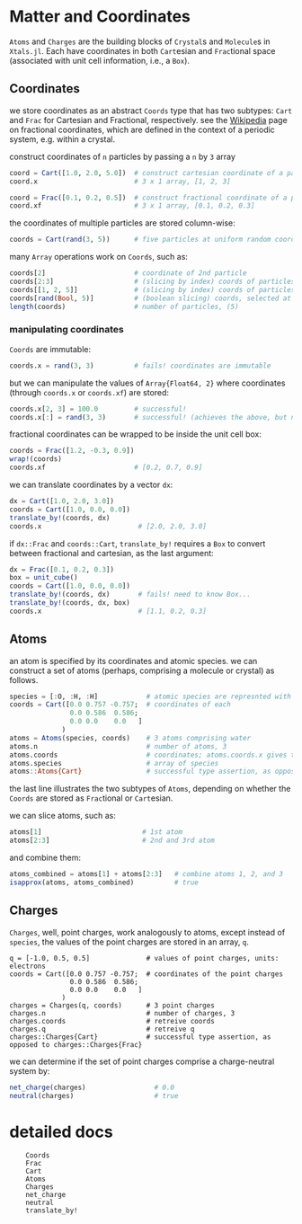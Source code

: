# Matter and Coordinates

`Atoms` and `Charges` are the building blocks of `Crystal`s and `Molecule`s in
`Xtals.jl`. Each have coordinates in both `Cart`esian and `Frac`tional space
(associated with unit cell information, i.e., a `Box`).

## Coordinates

we store coordinates as an abstract `Coords` type that has two subtypes: `Cart`
and `Frac` for Cartesian and Fractional, respectively. see the
[Wikipedia](https://en.wikipedia.org/wiki/Fractional_coordinates) page on
fractional coordinates, which are defined in the context of a periodic system,
e.g. within a crystal.

construct coordinates of `n` particles by passing a `n` by `3` array
```julia
coord = Cart([1.0, 2.0, 5.0])  # construct cartesian coordinate of a particle
coord.x                        # 3 x 1 array, [1, 2, 3]

coord = Frac([0.1, 0.2, 0.5])  # construct fractional coordinate of a particle
coord.xf                       # 3 x 1 array, [0.1, 0.2, 0.3]
```

the coordinates of multiple particles are stored column-wise:
```julia
coords = Cart(rand(3, 5))      # five particles at uniform random coordinates
```

many `Array` operations work on `Coords`, such as:
```julia
coords[2]                      # coordinate of 2nd particle
coords[2:3]                    # (slicing by index) coords of particles 2 and 3
coords[[1, 2, 5]]              # (slicing by index) coords of particles 1, 2, and 5
coords[rand(Bool, 5)]          # (boolean slicing) coords, selected at random
length(coords)                 # number of particles, (5)
```

### manipulating coordinates

`Coords` are immutable:
```julia
coords.x = rand(3, 3)          # fails! coordinates are immutable
```
but we can manipulate the values of `Array{Float64, 2}` where coordinates
(through `coords.x` or `coords.xf`) are stored:

```julia
coords.x[2, 3] = 100.0         # successful!
coords.x[:] = rand(3, 3)       # successful! (achieves the above, but need the [:] to say "overwrite all of the elements"
```

fractional coordinates can be wrapped to be inside the unit cell box:
```julia
coords = Frac([1.2, -0.3, 0.9])
wrap!(coords)
coords.xf                      # [0.2, 0.7, 0.9]
```

we can translate coordinates by a vector `dx`:
```julia
dx = Cart([1.0, 2.0, 3.0])
coords = Cart([1.0, 0.0, 0.0])  
translate_by!(coords, dx)
coords.x                        # [2.0, 2.0, 3.0]
```

if `dx::Frac` and `coords::Cart`, `translate_by!` requires a `Box` to convert
between fractional and cartesian, as the last argument:
```julia
dx = Frac([0.1, 0.2, 0.3])
box = unit_cube()
coords = Cart([1.0, 0.0, 0.0])
translate_by!(coords, dx)       # fails! need to know Box...
translate_by!(coords, dx, box)
coords.x                        # [1.1, 0.2, 0.3]
```

## Atoms

an atom is specified by its coordinates and atomic species. we can construct a
set of atoms (perhaps, comprising a molecule or crystal) as follows.

```julia
species = [:O, :H, :H]            # atomic species are represnted with Symbols
coords = Cart([0.0 0.757 -0.757;  # coordinates of each
               0.0 0.586  0.586;
               0.0 0.0    0.0   ]
             )
atoms = Atoms(species, coords)    # 3 atoms comprising water
atoms.n                           # number of atoms, 3
atoms.coords                      # coordinates; atoms.coords.x gives the array of coords
atoms.species                     # array of species
atoms::Atoms{Cart}                # successful type assertion, as opposed to atoms::Atoms{Frac}
```

the last line illustrates the two subtypes of `Atoms`, depending on whether the
`Coords` are stored as `Frac`tional or `Cart`esian.

we can slice atoms, such as:
```julia
atoms[1]                         # 1st atom
atoms[2:3]                       # 2nd and 3rd atom
```

and combine them:
```julia
atoms_combined = atoms[1] + atoms[2:3]   # combine atoms 1, 2, and 3
isapprox(atoms, atoms_combined)          # true
```

## Charges

`Charges`, well, point charges, work analogously to atoms, except instead of
`species`, the values of the point charges are stored in an array, `q`.

```
q = [-1.0, 0.5, 0.5]              # values of point charges, units: electrons
coords = Cart([0.0 0.757 -0.757;  # coordinates of the point charges
               0.0 0.586  0.586;
               0.0 0.0    0.0   ]
             )
charges = Charges(q, coords)      # 3 point charges
charges.n                         # number of charges, 3
charges.coords                    # retreive coords
charges.q                         # retreive q
charges::Charges{Cart}            # successful type assertion, as opposed to charges::Charges{Frac}
```

we can determine if the set of point charges comprise a charge-neutral system by:
```julia
net_charge(charges)                 # 0.0
neutral(charges)                    # true
```

# detailed docs

```@docs
    Coords
    Frac
    Cart
    Atoms
    Charges
    net_charge
    neutral
    translate_by!
```
